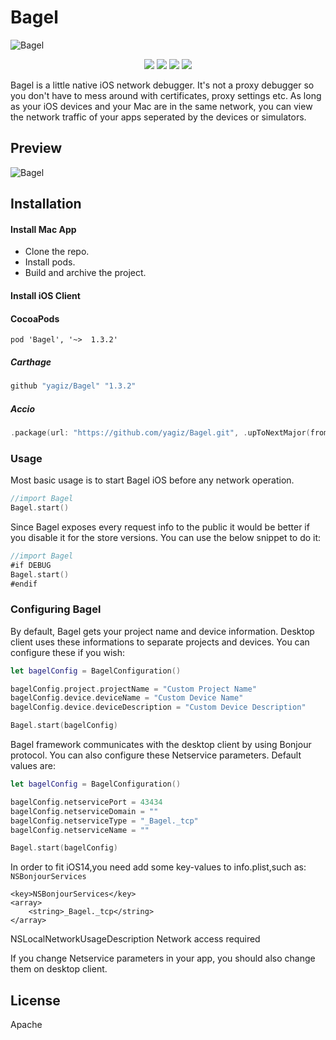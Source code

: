 # Bagel
![Bagel](https://github.com/yagiz/Bagel/blob/master/assets/header.png?raw=true)
<p align="center">
    <a href="https://github.com/CocoaPods/CocoaPods" alt="CocoaPods">
        <img src="https://img.shields.io/badge/CocoaPods-compatible-4BC51D.svg?style=flat" /></a>
    <a href="https://github.com/Carthage/Carthage" alt="Carthage">
        <img src="https://img.shields.io/badge/Carthage-compatible-4BC51D.svg?style=flat" /></a>
    <a href="https://github.com/JamitLabs/Accio" alt="Accio">
        <img src="https://img.shields.io/badge/Accio-supported-0A7CF5.svg?style=flat" /></a>
    <a href="https://github.com/yagiz/Bagel/releases" alt="Version">
        <img src="https://img.shields.io/github/release/yagiz/Bagel.svg" /></a>
</p>

Bagel is a little native iOS network debugger. It's not a proxy debugger so you don't have to mess around with certificates, proxy settings etc. As long as your iOS devices and your Mac are in the same network, you can view the network traffic of your apps seperated by the devices or simulators.

## Preview
![Bagel](https://github.com/yagiz/Bagel/blob/develop/assets/screenshot.png?raw=true)
## Installation
#### Install Mac App
- Clone the repo.
- Install pods.
- Build and archive the project.
#### Install iOS Client
#### CocoaPods
```shhttps://img.shields.io/badge/version-1.3.1-blue.svg?style=flat
pod 'Bagel', '~>  1.3.2'
```
##### Carthage
```sh
github "yagiz/Bagel" "1.3.2"
```
##### Accio
```swift
.package(url: "https://github.com/yagiz/Bagel.git", .upToNextMajor(from: "1.3.2")),
```

### Usage
Most basic usage is to start Bagel iOS before any network operation. 
```swift
//import Bagel
Bagel.start()
```
Since Bagel exposes every request info to the public it would be better if you disable it for the store versions. You can use the below snippet to do it:
```swift
//import Bagel
#if DEBUG
Bagel.start()
#endif
```

###  Configuring Bagel
By default, Bagel gets your project name and device information. Desktop client uses these informations to separate projects and devices. You can configure these if you wish:
```swift
let bagelConfig = BagelConfiguration()

bagelConfig.project.projectName = "Custom Project Name"
bagelConfig.device.deviceName = "Custom Device Name"
bagelConfig.device.deviceDescription = "Custom Device Description"

Bagel.start(bagelConfig)
```
Bagel framework communicates with the desktop client by using Bonjour protocol. You can also configure these Netservice parameters. Default values are:

```swift
let bagelConfig = BagelConfiguration()

bagelConfig.netservicePort = 43434
bagelConfig.netserviceDomain = ""
bagelConfig.netserviceType = "_Bagel._tcp"
bagelConfig.netserviceName = ""

Bagel.start(bagelConfig)
```


In order to fit iOS14,you need add some key-values to info.plist,such as:
`NSBonjourServices`

```
<key>NSBonjourServices</key>
<array>
    <string>_Bagel._tcp</string>
</array>
```
NSLocalNetworkUsageDescription
Network access required

If you change Netservice parameters in your app, you should also change them on desktop client.

License
----
Apache
